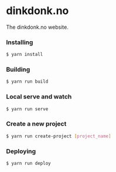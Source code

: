 dinkdonk.no
===========

The dinkdonk.no website.

### Installing

```bash
$ yarn install
```

### Building

```bash
$ yarn run build
```

### Local serve and watch

```bash
$ yarn run serve
```

### Create a new project

```bash
$ yarn run create-project [project_name]
```

### Deploying

```bash
$ yarn run deploy
```
